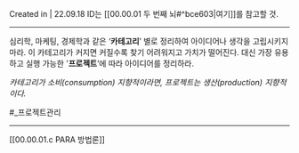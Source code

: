 Created in | 22.09.18
ID는 [[00.00.01 두 번째 뇌#^bce603|여기]]를 참고할 것.

---
심리학, 마케팅, 경제학과 같은 ‘**카테고리**’ 별로 정리하여 아이디어나 생각을 고립시키지 마라. 이 카테고리가 커지면 커질수록 찾기 어려워지고 가치가 떨어진다. 대신 가장 유용하고 실행 가능한 '**프로젝트**’에 따라 아이디어를 정리하라.

*카테고리가 소비(consumption) 지향적이라면, 프로젝트는 생산(production) 지향적이다.*

#_프로젝트관리 




---
[[00.00.01.c PARA 방법론]]